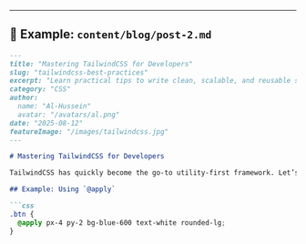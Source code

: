 
---

## 📂 Example: `content/blog/post-2.md`

```md
---
title: "Mastering TailwindCSS for Developers"
slug: "tailwindcss-best-practices"
excerpt: "Learn practical tips to write clean, scalable, and reusable styles with TailwindCSS."
category: "CSS"
author:
  name: "Al-Hussein"
  avatar: "/avatars/al.png"
date: "2025-08-12"
featureImage: "/images/tailwindcss.jpg"
---

# Mastering TailwindCSS for Developers

TailwindCSS has quickly become the go-to utility-first framework. Let’s explore how to keep your code clean and scalable.

## Example: Using `@apply`

```css
.btn {
  @apply px-4 py-2 bg-blue-600 text-white rounded-lg;
}

